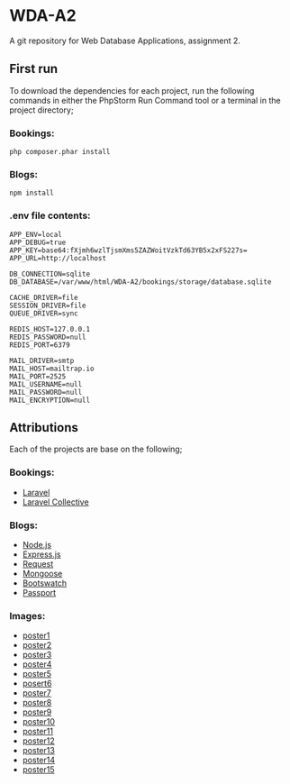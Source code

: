 # WDA-A2
A git repository for Web Database Applications, assignment 2.

## First run
To download the dependencies for each project, run the following commands in either the PhpStorm Run Command tool or a terminal in the project directory;

### Bookings:

```
php composer.phar install
```
### Blogs:

```
npm install
```

### .env file contents:

~~~~
APP_ENV=local
APP_DEBUG=true
APP_KEY=base64:fXjmh6wzlTjsmXms5ZAZWoitVzkTd63YB5x2xFS227s=
APP_URL=http://localhost
 
DB_CONNECTION=sqlite
DB_DATABASE=/var/www/html/WDA-A2/bookings/storage/database.sqlite
 
CACHE_DRIVER=file
SESSION_DRIVER=file
QUEUE_DRIVER=sync
 
REDIS_HOST=127.0.0.1
REDIS_PASSWORD=null
REDIS_PORT=6379
 
MAIL_DRIVER=smtp
MAIL_HOST=mailtrap.io
MAIL_PORT=2525
MAIL_USERNAME=null
MAIL_PASSWORD=null
MAIL_ENCRYPTION=null
~~~~

## Attributions
Each of the projects are base on the following;

### Bookings:

- [Laravel](http://laravel.com)
- [Laravel Collective](https://laravelcollective.com/)

### Blogs:

- [Node.js](https://nodejs.org)
- [Express.js](https://expressjs.com)
- [Request](https://github.com/request/request)
- [Mongoose](http://mongoosejs.com/)
- [Bootswatch](http://bootswatch.com/)
- [Passport](http://passportjs.org/)

### Images:

- [poster1](http://wallpapersdsc.net/wp-content/uploads/2015/11/1623.jpg)
- [poster2](http://i.imgur.com/ubxTFqL.jpg)
- [poster3](http://www.superiorpics.com/wallpaper/file/Will_Ferrell_in_Step_Brothers_Wallpaper_2_1280.jpg)
- [poster4](https://images.alphacoders.com/675/thumb-1920-675871.jpg)
- [poster5](https://s-media-cache-ak0.pinimg.com/originals/a6/82/59/a6825904227363b8fb49611bd9f9ee0f.jpg)
- [posert6](http://graphicdesignjunction.com/wp-content/uploads/2011/12/big-miracle-movie-poster.jpg)
- [poster7](https://s-media-cache-ak0.pinimg.com/564x/fd/5e/66/fd5e662dce1a3a8cd192a5952fa64f02.jpg)
- [poster8](http://www.eonline.com/eol_images/Entire_Site/2016015/rs_634x937-160115101507-634-martian-parody-poster.jpg)
- [poster9](http://wallpaperrs.com/uploads/movies/big-miracle-wide-wallpaper-26373.jpg)
- [poster10](https://i.ytimg.com/vi/4pJvqv7aspQ/maxresdefault.jpg)
- [poster11](http://www.followingthenerd.com/site/wp-content/uploads/FindingDoryPoster.jpg)
- [poster12](http://images.moviepostershop.com/ghostbusters-movie-poster-2016-1020775586.jpg)
- [poster13](http://www.printmag.com/wp-content/uploads/skyfall_xlg.jpg?2cd552)
- [poster14](http://cdn.traileraddict.com/content/paramount-pictures/zoolander.jpg)
- [poster15](https://extraimago.com/images/2016/03/09/sherlock-holmes-2009-poster-artwork-robert-downey-jr-jude-law-rachel-mcadams.jpg)
